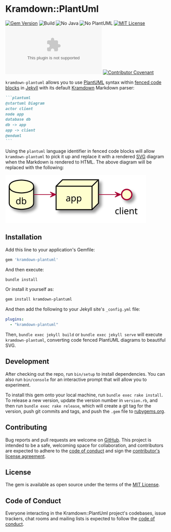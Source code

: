 # Kramdown::PlantUml

[![Gem Version][gem-badge]][gem-url]
![Build][build-badge]
![No Java][no-java-build-badge]
![No PlantUML][no-plantuml-badge]
[![MIT License][license-badge]][license]
[![CLA assistant][cla-badge]][cla]
[![Contributor Covenant][coc-badge]][coc]

`kramdown-plantuml` allows you to use [PlantUML][plantuml] syntax within [fenced
code blocks][fenced] in [Jekyll] with its default [Kramdown][kramdown] Markdown
parser:

````md
```plantuml
@startuml Diagram
actor client
node app
database db
db -> app
app -> client
@enduml
```
````

Using the `plantuml` language identifier in fenced code blocks will allow
`kramdown-plantuml` to pick it up and replace it with a rendered [SVG][svg]
diagram when the Markdown is rendered to HTML. The above diagram will be
replaced with the following:

![Rendered SVG Diagram][diagram-svg]

## Installation

Add this line to your application's Gemfile:

```ruby
gem 'kramdown-plantuml'
```

And then execute:

```sh
bundle install
```

Or install it yourself as:

```sh
gem install kramdown-plantuml
```

And then add the following to your Jekyll site's `_config.yml` file:

```yaml
plugins:
  - "kramdown-plantuml"
```

Then, `bundle exec jekyll build` or `bundle exec jekyll serve` will execute
`kramdown-plantuml`, converting code fenced PlantUML diagrams to beautiful
SVG.

## Development

After checking out the repo, run `bin/setup` to install dependencies. You can
also run `bin/console` for an interactive prompt that will allow you to
experiment.

To install this gem onto your local machine, run `bundle exec rake install`. To
release a new version, update the version number in `version.rb`, and then run
`bundle exec rake release`, which will create a git tag for the version, push
git commits and tags, and push the `.gem` file to [rubygems.org][gems].

## Contributing

Bug reports and pull requests are welcome on [GitHub][github]. This project is
intended to be a safe, welcoming space for collaboration, and contributors are
expected to adhere to the [code of conduct][coc] and sign the [contributor's
license agreement][cla].

## License

The gem is available as open source under the terms of the [MIT
License][license].

## Code of Conduct

Everyone interacting in the Kramdown::PlantUml project's codebases, issue trackers, chat rooms and mailing lists is expected to follow the [code of conduct](https://github.com/[USERNAME]/kramdown-plantuml/blob/master/CODE_OF_CONDUCT.md).

[plantuml]: https://plantuml.com/
[jekyll]: https://jekyllrb.com/
[kramdown]: https://kramdown.gettalong.org/
[gems]: https://rubygems.org
[github]: https://github.com/SwedbankPay/kramdown-plantuml/
[coc]: CODE_OF_CONDUCT.md
[coc-badge]: https://img.shields.io/badge/Contributor%20Covenant-v2.0%20adopted-ff69b4.svg
[cla]: https://cla-assistant.io/SwedbankPay/kramdown-plantuml
[cla-badge]: https://cla-assistant.io/readme/badge/SwedbankPay/design.swedbankpay.com
[license]: https://opensource.org/licenses/MIT
[license-badge]: https://img.shields.io/github/license/SwedbankPay/kramdown-plantuml
[fenced]: https://www.markdownguide.org/extended-syntax/#syntax-highlighting
[svg]: https://developer.mozilla.org/en-US/docs/Web/SVG
[diagram-svg]: spec/diagram.svg
[gem-badge]: https://badge.fury.io/rb/kramdown-plantuml.svg
[gem-url]: https://rubygems.org/gems/kramdown-plantuml
[build-badge]: https://github.com/SwedbankPay/kramdown-plantuml/workflows/Ruby%20Gem/badge.svg?branch=master
[no-java-build-badge]: https://github.com/SwedbankPay/kramdown-plantuml/workflows/No%20Java/badge.svg?branch=master
[no-plantuml-badge]: https://github.com/SwedbankPay/kramdown-plantuml/workflows/No%20PlantUML/badge.svg?branch=master
